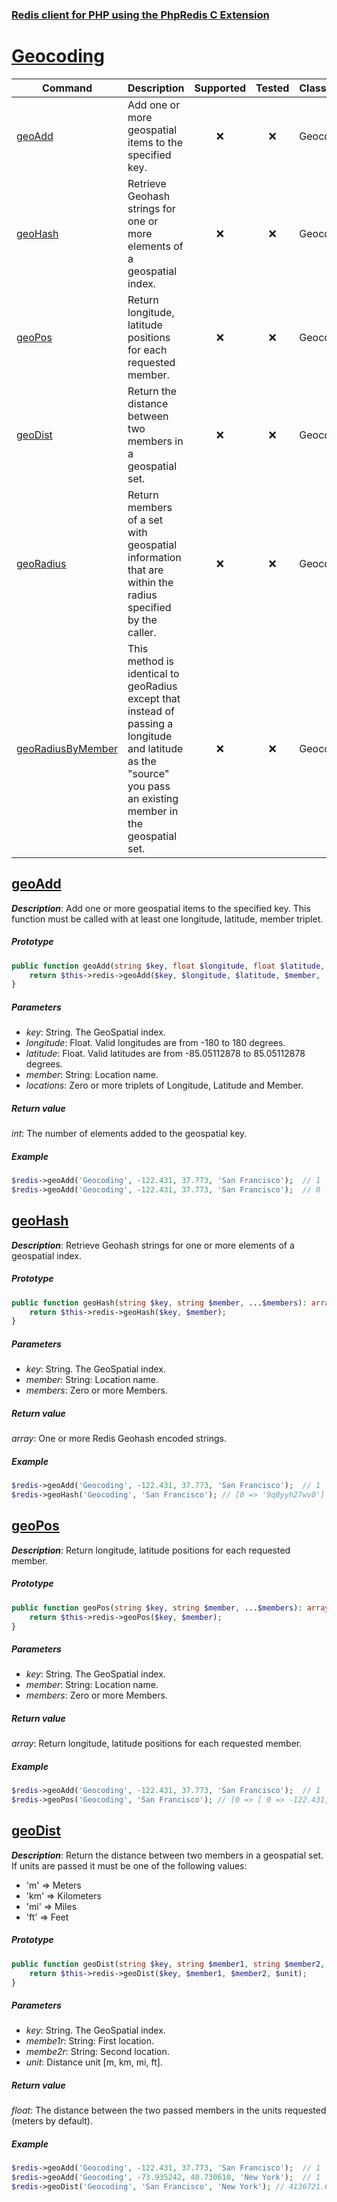 ### [Redis client for PHP using the PhpRedis C Extension](../README.md)
# [Geocoding](docs/geocoding.md)

|Command                |Description                                                                                            |Supported  |Tested     |Class/Trait    |Method     |
|---                    |---                                                                                                    |:-:        |:-:        |---            |---        |
|[geoAdd](#geoAdd)      |Add one or more geospatial items to the specified key.                                                 |:x:        |:x:        |Geocoding      |geoAdd     |
|[geoHash](#geoHash)    |Retrieve Geohash strings for one or more elements of a geospatial index.                               |:x:        |:x:        |Geocoding      |geoHash    |
|[geoPos](#geoPos)      |Return longitude, latitude positions for each requested member.                                        |:x:        |:x:        |Geocoding      |geoPos     |
|[geoDist](#geoDist)    |Return the distance between two members in a geospatial set.                                           |:x:        |:x:        |Geocoding      |geoDist    |
|[geoRadius](#geoRadius)|Return members of a set with geospatial information that are within the radius specified by the caller.|:x:        |:x:        |Geocoding      |geoRadius  |
|[geoRadiusByMember](#geoRadiusByMember)|This method is identical to geoRadius except that instead of passing a longitude and latitude as the "source" you pass an existing member in the geospatial set.|:x:|:x:|Geocoding|geoRadiusByMember|

## [geoAdd](https://redis.io/commands/geoadd)

_**Description**_: Add one or more geospatial items to the specified key. This function must be called with at least one longitude, latitude, member triplet.

##### *Prototype*  

```php
public function geoAdd(string $key, float $longitude, float $latitude, string $member, ...$locations): int {
    return $this->redis->geoAdd($key, $longitude, $latitude, $member, ...$locations);
}
```

##### *Parameters*

- *key*: String. The GeoSpatial index.
- *longitude*: Float. Valid longitudes are from -180 to 180 degrees.
- *latitude*: Float. Valid latitudes are from -85.05112878 to 85.05112878 degrees.
- *member*: String: Location name.
- *locations*: Zero or more triplets of Longitude, Latitude and Member.

##### *Return value*

*int*: The number of elements added to the geospatial key.

##### *Example*

```php
$redis->geoAdd('Geocoding', -122.431, 37.773, 'San Francisco');  // 1
$redis->geoAdd('Geocoding', -122.431, 37.773, 'San Francisco');  // 0
```

## [geoHash](https://redis.io/commands/geohash)

_**Description**_: Retrieve Geohash strings for one or more elements of a geospatial index.

##### *Prototype*  

```php
public function geoHash(string $key, string $member, ...$members): array {
    return $this->redis->geoHash($key, $member);
}
```

##### *Parameters*

- *key*: String. The GeoSpatial index.
- *member*: String: Location name.
- *members*: Zero or more Members.

##### *Return value*

*array*: One or more Redis Geohash encoded strings.

##### *Example*

```php
$redis->geoAdd('Geocoding', -122.431, 37.773, 'San Francisco');  // 1
$redis->geoHash('Geocoding', 'San Francisco'); // [0 => '9q8yyh27wv0']
```

## [geoPos](https://redis.io/commands/geopos)

_**Description**_: Return longitude, latitude positions for each requested member.

##### *Prototype*  

```php
public function geoPos(string $key, string $member, ...$members): array {
    return $this->redis->geoPos($key, $member);
}
```

##### *Parameters*

- *key*: String. The GeoSpatial index.
- *member*: String: Location name.
- *members*: Zero or more Members.

##### *Return value*

*array*: Return longitude, latitude positions for each requested member.

##### *Example*

```php
$redis->geoAdd('Geocoding', -122.431, 37.773, 'San Francisco');  // 1
$redis->geoPos('Geocoding', 'San Francisco'); // [0 => [ 0 => -122.431, 1 => 37.773]]]
```

## [geoDist](https://redis.io/commands/geoDist)

_**Description**_: Return the distance between two members in a geospatial set. If units are passed it must be one of the following values:  
- 'm' => Meters
- 'km' => Kilometers
- 'mi' => Miles
- 'ft' => Feet

##### *Prototype*  

```php
public function geoDist(string $key, string $member1, string $member2, string $unit = 'm'): float {
    return $this->redis->geoDist($key, $member1, $member2, $unit);
}
```

##### *Parameters*

- *key*: String. The GeoSpatial index.
- *membe1r*: String: First location.
- *membe2r*: String: Second location.
- *unit*: Distance unit [m, km, mi, ft].

##### *Return value*

*float*: The distance between the two passed members in the units requested (meters by default).

##### *Example*

```php
$redis->geoAdd('Geocoding', -122.431, 37.773, 'San Francisco');  // 1
$redis->geoAdd('Geocoding', -73.935242, 40.730610, 'New York');  // 1
$redis->geoDist('Geocoding', 'San Francisco', 'New York'); // 4136721.6835
```

